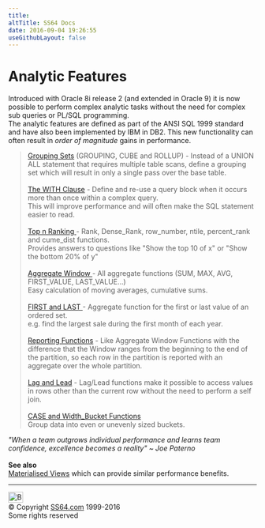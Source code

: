 ```yaml
---
title:
altTitle: SS64 Docs
date: 2016-09-04 19:26:55
useGithubLayout: false
---
```

<!-- #BeginLibraryItem "/Library/head_orasyntax.lbi" --><!-- #EndLibraryItem --><h1>Analytic Features</h1> 
<p> Introduced with Oracle 8i release 2 (and extended in Oracle 9) it is now possible to perform complex analytic tasks without the need for complex sub queries or PL/SQL programming.<br>
The analytic features are defined as part of the ANSI SQL   1999 standard and have also been implemented by IBM in DB2. This new functionality can often result in <i>order of magnitude</i> gains in performance.</p>
<blockquote>
<p><a href="syntax-analytic-grouping.html">Grouping Sets</a> (GROUPING, CUBE and ROLLUP) - Instead of a UNION ALL statement that requires multiple table scans, define a grouping 
set which will result in only a single pass over the base table.<br>
<br>
<a href="syntax-analytic-with.html">The WITH Clause</a> - Define and re-use a query block when it occurs more than once within a complex query.<br> 
This will improve performance and will often make the SQL statement easier to read.<br>
<br>
<a href="syntax-analytic-topn.html">Top n Ranking </a>-
Rank, Dense_Rank, row_number, ntile, percent_rank and 
cume_dist functions. <br>
Provides answers to questions like "Show the top 10 of x" 
or "Show the bottom 20% of y"<br>
<br>
<a href="syntax-analytic-aggregate.html">Aggregate Window </a>- All aggregate functions (SUM, MAX, AVG, FIRST_VALUE, LAST_VALUE…) 
<br>
Easy calculation of moving averages, cumulative sums.<br>
<br>
<a href="syntax-analytic-aggregate-first.html">FIRST and LAST </a> - Aggregate function for the first or last value of an ordered set. <br>
e.g. find the 
largest sale during the first month of each year. <br>
<br>
<a href="syntax-analytic-reporting.html">Reporting Functions</a> - 
Like Aggregate Window Functions with the difference that the Window ranges from 
the beginning to the end of the partition, so each row in the partition is reported 
with an aggregate over the whole partition.<br>
<br>
<a href="syntax-analytic-lead.html">Lag and Lead</a> - Lag/Lead functions make it possible to access values in rows other than the 
current row without the need to perform a self join.<br>
<br>
<a href="syntax-analytic-case.html">CASE and Width_Bucket Functions</a><br>
Group data into even or unevenly sized buckets.</p>
</blockquote>
<p><span class="quote"><i>"When a team outgrows individual performance and learns team confidence, 
  excellence becomes a reality" ~ Joe Paterno </i></span><br>
<br>
<b>See also</b><br>
<a href="mview_c.html">Materialised Views</a> which can provide similar 
  performance benefits.<br>
</p><!-- #BeginLibraryItem "/Library/foot_menu.lbi" --><hr>
<div id="bl" class="footer"><a href="#"><img src="../images/top.png" width="30" height="22" alt="Back to the Top"></a></div>
<div id="br" class="footer, tagline">© Copyright <a href="http://ss64.com/">SS64.com</a> 1999-2016<br>
Some rights reserved</div><!-- #EndLibraryItem -->

